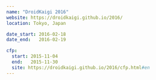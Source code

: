 ```yaml
---
name: "DroidKaigi 2016"
website: https://droidkaigi.github.io/2016/
location: Tokyo, Japan

date_start: 2016-02-18
date_end:   2016-02-19

cfp:
  start: 2015-11-04
  end:   2015-11-30
  site: https://droidkaigi.github.io/2016/cfp.html#en
---
```

